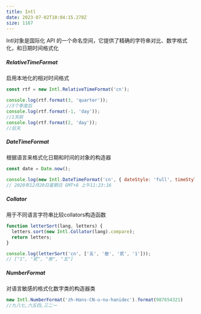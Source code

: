 ```yaml
---
title: Intl
date: 2023-07-02T10:04:15.278Z
size: 1167
---
```

Intl对象是国际化 API 的一个命名空间，它提供了精确的字符串对比、数字格式化，和日期时间格式化

##### RelativeTimeFormat

启用本地化的相对时间格式

```javascript
const rtf = new Intl.RelativeTimeFormat('cn');

console.log(rtf.format(3, 'quarter'));
//3个季度后
console.log(rtf.format(-1, 'day'));
//1天前
console.log(rtf.format(2, 'day'));
//后天
```

##### DateTimeFormat

根据语言来格式化日期和时间的对象的构造器

```javascript
const date = Date.now();

console.log(new Intl.DateTimeFormat('cn', { dateStyle: 'full', timeStyle: 'long' }).format(date));
// 2020年12月20日星期日 GMT+8 上午11:23:16
```

##### Collator

用于不同语言字符串比较collators构造函数

```javascript
function letterSort(lang, letters) {
  letters.sort(new Intl.Collator(lang).compare);
  return letters;
}

console.log(letterSort('cn', ['五', '叁', '贰', '1']));
// ["1", "贰", "叁", "五"]
```

##### NumberFormat

对语言敏感的格式化数字类的构造器类

```javascript
new Intl.NumberFormat('zh-Hans-CN-u-nu-hanidec').format(987654321)
//九八七,六五四,三二一
```

